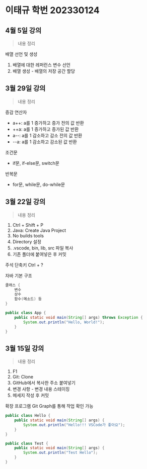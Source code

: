 # 이태규 학번 202330124


## 4월 5일 강의
> 내용 정리

배열 선언 및 생성
1. 배열에 대한 레퍼런스 변수 선언
2. 배열 생성 - 배열의 저장 공간 할당


## 3월 29일 강의
> 내용 정리

증감 연산자
- a++: a를 1 증가하고 증가 전의 값 반환
- ++a: a를 1 증가하고 증가된 값 반환
- a--: a를 1 감소하고 감소 전의 값 반환
- --a: a를 1 감소하고 감소된 값 반환

조건문
- if문, if-else문, switch문

반복문
- for문, while문, do-while문

## 3월 22일 강의
> 내용 정리

1. Ctrl + Shift + P
2. Java: Create Java Project
3. No builds tools
4. Directory 설정
5. .vscode, bin, lib, src 파일 복사
6. 기존 폴더에 붙여넣은 후 커밋

주석 단축키 Ctrl + ?

자바 기본 구조
```java
클래스 {
    변수
    상수
    함수(메소드) 등
}
```

```java
public class App {
    public static void main(String[] args) throws Exception {
        System.out.println("Hello, World!");
    }
}
```

## 3월 15일 강의
> 내용 정리

1. F1
2. Git: Clone
3. GitHub에서 복사한 주소 붙여넣기
4. 변경 사항 - 변경 내용 스테이징
5. 메세지 작성 후 커밋

확장 프로그램 Git Graph를 통해 작업 확인 가능

```java
public class Hello {
    public static void main(String[] args) {
        System.out.println("Hello!!! VSCode가 좋아요");
    }
}
```

```java
public class Test {
    public static void main(String[] args) {
        System.out.println("Test Hello");
    }
}
```